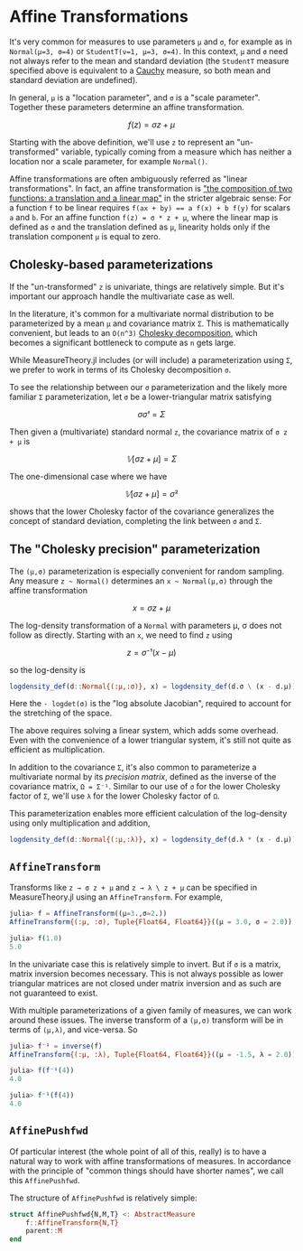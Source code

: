 # Affine Transformations

It's very common for measures to use parameters `μ` and `σ`, for example as in `Normal(μ=3, σ=4)` or `StudentT(ν=1, μ=3, σ=4)`. In this context, `μ` and `σ` need not always refer to the mean and standard deviation (the `StudentT` measure specified above is equivalent to a [Cauchy](https://en.wikipedia.org/wiki/Cauchy_distribution) measure, so both mean and standard deviation are undefined).

In general, `μ` is a "location parameter", and `σ` is a "scale parameter". Together these parameters determine an affine transformation.

```math
f(z) = σ z + μ
```

Starting with the above definition, we'll use ``z`` to represent an "un-transformed" variable, typically coming from a measure which has neither a location nor a scale parameter, for example `Normal()`.

Affine transformations are often ambiguously referred as "linear transformations". In fact, an affine transformation is ["the composition of two functions: a translation and a linear map"](https://en.wikipedia.org/wiki/Affine_transformation#Representation) in the stricter algebraic sense: For a function `f` to be linear requires 
``f(ax + by) == a f(x) + b f(y)``
for scalars ``a`` and ``b``. For an affine function
``f(z) = σ * z + μ``, where the linear map is defined as ``σ`` and the translation defined as ``μ``,
linearity holds only if the translation component ``μ`` is equal to zero.


## Cholesky-based parameterizations

If the "un-transformed" `z` is univariate, things are relatively simple. But it's important our approach handle the multivariate case as well.

In the literature, it's common for a multivariate normal distribution to be parameterized by a mean `μ` and covariance matrix `Σ`. This is mathematically convenient, but leads to an ``O(n^3)`` [Cholesky decomposition](https://en.wikipedia.org/wiki/Cholesky_decomposition), which becomes a significant bottleneck to compute as ``n`` gets large.

While MeasureTheory.jl includes (or will include) a parameterization using `Σ`, we prefer to work in terms of its Cholesky decomposition ``σ``.

To see the relationship between our ``σ`` parameterization and the likely more familiar  ``Σ`` parameterization,  let ``σ`` be a lower-triangular matrix satisfying

```math
σ σᵗ = Σ
```

Then given a (multivariate) standard normal ``z``, the covariance matrix of ``σ z + μ`` is

```math
𝕍[σ z + μ] = Σ
```

The one-dimensional case where we have

```math
𝕍[σ z + μ] = σ²
```

shows that the lower Cholesky factor of the covariance generalizes the concept of standard deviation, completing the link between ``σ`` and `Σ`.

## The "Cholesky precision" parameterization

The ``(μ,σ)`` parameterization is especially convenient for random sampling. Any measure `z ~ Normal()` determines an `x ~ Normal(μ,σ)` through the affine transformation

```math
x = σ z + μ
```

The log-density transformation of a `Normal` with parameters μ, σ does not follow as directly. Starting with an ``x``, we need to find ``z`` using

```math
z = σ⁻¹ (x - μ)
```

so the log-density is

```julia
logdensity_def(d::Normal{(:μ,:σ)}, x) = logdensity_def(d.σ \ (x - d.μ)) - logdet(d.σ)
```

Here the `- logdet(σ)` is the "log absolute Jacobian", required to account for the stretching of the space.

The above requires solving a linear system, which adds some overhead. Even with the convenience of a lower triangular system, it's still not quite as efficient as multiplication.

In addition to the covariance ``Σ``, it's also common to parameterize a multivariate normal by its _precision matrix_, defined as the inverse of the covariance matrix, ``Ω = Σ⁻¹``. Similar to our use of ``σ`` for the lower Cholesky factor of `Σ`, we'll use ``λ`` for the lower Cholesky factor of ``Ω``.

This parameterization enables more efficient calculation of the log-density using only multiplication and addition,

```julia
logdensity_def(d::Normal{(:μ,:λ)}, x) = logdensity_def(d.λ * (x - d.μ)) + logdet(d.λ)
```

## `AffineTransform`

Transforms like ``z → σ z + μ`` and ``z → λ \ z + μ`` can be specified in MeasureTheory.jl using an `AffineTransform`. For example,

```julia
julia> f = AffineTransform((μ=3.,σ=2.))
AffineTransform{(:μ, :σ), Tuple{Float64, Float64}}((μ = 3.0, σ = 2.0))

julia> f(1.0)
5.0
```

In the univariate case this is relatively simple to invert. But if `σ` is a matrix, matrix inversion becomes necessary. This is not always possible as lower triangular matrices are not closed under matrix inversion and as such are not guaranteed to exist. 

With multiple parameterizations of a given family of measures, we can work around these issues. The inverse transform of a ``(μ,σ)`` transform will be in terms of ``(μ,λ)``, and vice-versa. So

```julia
julia> f⁻¹ = inverse(f)
AffineTransform{(:μ, :λ), Tuple{Float64, Float64}}((μ = -1.5, λ = 2.0))

julia> f(f⁻¹(4))
4.0

julia> f⁻¹(f(4))
4.0
```

## `AffinePushfwd`

Of particular interest (the whole point of all of this, really) is to have a natural way to work with affine transformations of measures. In accordance with the principle of "common things should have shorter names", we call this `AffinePushfwd`.

The structure of `AffinePushfwd` is relatively simple:

```julia
struct AffinePushfwd{N,M,T} <: AbstractMeasure
    f::AffineTransform{N,T}
    parent::M
end
```